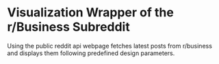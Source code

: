 # Visualization Wrapper of the r/Business Subreddit

Using the public reddit api webpage fetches latest posts from r/business and displays them following predefined design parameters.
